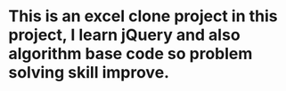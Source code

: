# This is an excel clone project in this project, I learn jQuery and also algorithm base code so problem solving skill improve.
